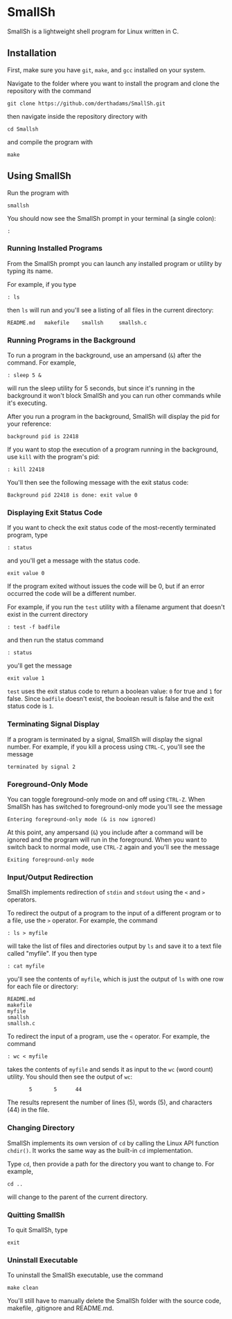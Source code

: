 # SmallSh

SmallSh is a lightweight shell program for Linux written 
in C.

## Installation

First, make sure you have `git`, `make`, and `gcc` installed on your system.

Navigate to the folder where you want to 
install the program and clone the repository with the command

    git clone https://github.com/derthadams/SmallSh.git

then navigate inside the repository directory with

    cd Smallsh
    
and compile the program with

    make
    
## Using SmallSh

Run the program with

    smallsh
    
You should now see the SmallSh prompt in your terminal (a single colon):
    
    :
    
### Running Installed Programs

From the SmallSh prompt you can launch any installed program or utility by
typing its name. 

For example, if you type

    : ls
    
then `ls` will run and you'll see a listing of all files in the current 
directory:

    README.md	makefile	smallsh		smallsh.c

### Running Programs in the Background

To run a program in the background, use an ampersand (`&`) after the command.
For example, 

    : sleep 5 &
    
will run the sleep utility for 5 seconds, but since it's running in the
background it won't block SmallSh and you can run other commands while
it's executing.

After you run a program in the background, SmallSh will display the pid for your
reference:

    background pid is 22418
    
If you want to stop the execution of a program running in the background, use
`kill` with the program's pid:

    : kill 22418
    
You'll then see the following message with the exit status code:

    Background pid 22418 is done: exit value 0
    
### Displaying Exit Status Code

If you want to check the exit status code of the most-recently terminated
program, type

    : status

and you'll get a message with the status code.

    exit value 0
    
If the program exited without issues the code will be 0, but if an
error occurred the code will be a different number. 

For example, if you run the `test` utility with a filename argument
that doesn't exist in the current directory

    : test -f badfile
    
and then run the status command

    : status
    
you'll get the message

    exit value 1
    
`test` uses the exit status code to return a boolean value: `0` for true 
and `1` for false. Since `badfile` doesn't exist, the boolean result is false
and the exit status code is `1`.

### Terminating Signal Display
If a program is terminated by a signal, SmallSh will display the signal number.
For example, if you kill a process using `CTRL-C`, you'll see the message

    terminated by signal 2

### Foreground-Only Mode

You can toggle foreground-only mode on and off using `CTRL-Z`. When SmallSh has
has switched to foreground-only mode you'll see the message

    Entering foreground-only mode (& is now ignored)
    
At this point, any ampersand (`&`) you include after a command will be ignored
and the program will run in the foreground.
When you want to switch back to normal mode, use `CTRL-Z` again and you'll see
the message

    Exiting foreground-only mode

### Input/Output Redirection

SmallSh implements redirection of `stdin` and `stdout` using the `<` and `>` 
operators.

To redirect the output of a program to the input of a different program or to a
file, use the `>` operator. For example, the command

    : ls > myfile

will take the list of files and directories output by `ls` and save it to a 
text file called "myfile". If you then type

    : cat myfile
    
you'll see the contents of `myfile`, which is just the output of `ls` with one 
row for
each file or directory:

    README.md
    makefile
    myfile
    smallsh
    smallsh.c

To redirect the input of a program, use the `<` operator. For example, the 
command

    : wc < myfile
    
takes the contents of `myfile` and sends it as input to the `wc` (word count) 
utility. You should then see the output of `wc`:

           5       5      44
           
The results represent the number of lines (5), words (5), and characters (44) in 
the file.

### Changing Directory

SmallSh implements its own version of `cd` by calling the Linux API function
`chdir()`. It works the same way as the built-in `cd` implementation.

Type `cd`, then provide a path for the directory you want to change to. For 
example, 

    cd ..
    
will change to the parent of the current directory.

### Quitting SmallSh
    
To quit SmallSh, type

    exit
    
### Uninstall Executable
To uninstall the SmallSh executable, use the command

    make clean
    
You'll still have to manually delete the SmallSh folder with the source code,
makefile, .gitignore and README.md.